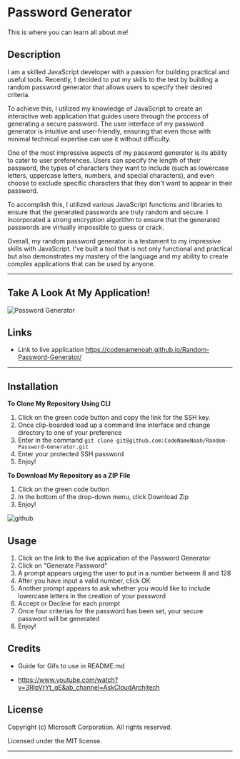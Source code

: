 # Password Generator 

This is where you can learn all about me!

## Description

I am a skilled JavaScript developer with a passion for building practical and useful tools. Recently, I decided to put my skills to the test by building a random password generator that allows users to specify their desired criteria.

To achieve this, I utilized my knowledge of JavaScript to create an interactive web application that guides users through the process of generating a secure password. The user interface of my password generator is intuitive and user-friendly, ensuring that even those with minimal technical expertise can use it without difficulty.

One of the most impressive aspects of my password generator is its ability to cater to user preferences. Users can specify the length of their password, the types of characters they want to include (such as lowercase letters, uppercase letters, numbers, and special characters), and even choose to exclude specific characters that they don't want to appear in their password.

To accomplish this, I utilized various JavaScript functions and libraries to ensure that the generated passwords are truly random and secure. I incorporated a strong encryption algorithm to ensure that the generated passwords are virtually impossible to guess or crack.

Overall, my random password generator is a testament to my impressive skills with JavaScript. I've built a tool that is not only functional and practical but also demonstrates my mastery of the language and my ability to create complex applications that can be used by anyone.

---

## Take A Look At My Application!

![Password Generator](https://user-images.githubusercontent.com/127361736/229030751-e962478e-1ce7-4795-8463-1ffa12bc39a2.gif)

## Links

- Link to live application https://codenamenoah.github.io/Random-Password-Generator/

---
## Installation

**To Clone My Repository Using CLI**

1. Click on the green code button and copy the link for the SSH key.
2. Once clip-boarded load up a command line interface and change directory to one of your preference
3. Enter in the command `git clone git@github.com:CodeNameNoah/Random-Password-Generator.git`
4. Enter your protected SSH password
5. Enjoy!

**To Download My Repository as a ZIP File**

1. Click on the green code button
2. In the bottom of the drop-down menu, click Download Zip
3. Enjoy!

![github](https://user-images.githubusercontent.com/127361736/227422005-d28a9020-e331-4098-976b-df9c1e545bb4.png)

## Usage

1. Click on the link to the live application of the Password Generator
2. Click on "Generate Password"
3. A prompt appears urging the user to put in a number between 8 and 128
4. After you have input a valid number, click OK
5. Another prompt appears to ask whether you would like to include lowercase letters in the creation of your password
6. Accept or Decline for each prompt
7. Once four criterias for the password has been set, your secure password will be generated
8. Enjoy!

## Credits

- Guide for Gifs to use in README.md

* https://www.youtube.com/watch?v=3RlpVrYt_qE&ab_channel=AskCloudArchitech

## License

Copyright (c) Microsoft Corporation. All rights reserved.

Licensed under the MIT license.

---
